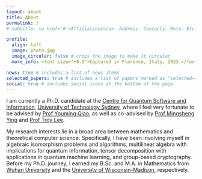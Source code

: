 ```yaml
---
layout: about
title: About
permalink: /
# subtitle: <a href='#'>Affiliations</a>. Address. Contacts. Moto. Etc.

profile:
  align: left
  image: photo.jpg
  image_circular: false # crops the image to make it circular
  more_info: <font size="+0.5">Captured in Florence, Italy, 2023.</font>

news: true # includes a list of news items
selected_papers: true # includes a list of papers marked as "selected={true}"
social: true # includes social icons at the bottom of the page
---
```


I am currently a Ph.D. candidate at the [Centre for Quantum Software and Information](https://www.uts.edu.au/our-research-archived/centre-quantum-software-and-information), [University of Technology Sydney](https://www.uts.edu.au/), where I feel very fortunate to be advised by [Prof Youming Qiao](https://scholar.google.com/citations?user=rfr7X5IAAAAJ&hl=en), as well as co-advised by [Prof Mingsheng Ying](https://scholar.google.com.au/citations?user=jjPif6cAAAAJ&hl=en) and [Prof Troy Lee](https://scholar.google.com.au/citations?hl=en&user=iSjOah4AAAAJ). 

My research interests lie in a broad area between mathematics and theoretical computer science. Specifically, I have been involving myself in algebraic isomorphism problems and algorithms, multilinear algebra with implications for quantum information, tensor decomposition with applications in quantum machine learning, and group-based cryptography. Before my Ph.D. journey, I earned my B.Sc. and M.A. in Mathematics from [Wuhan University](https://en.whu.edu.cn/) and the [University of Wisconsin-Madison](https://www.wisc.edu/), respectively.

<!-- Put your address / P.O. box / other info right below your picture. You can also disable any of these elements by editing `profile` property of the YAML header of your `_pages/about.md`. Edit `_bibliography/papers.bib` and Jekyll will render your [publications page](/al-folio/publications/) automatically.

Link to your social media connections, too. This theme is set up to use [Font Awesome icons](https://fontawesome.com/) and [Academicons](https://jpswalsh.github.io/academicons/), like the ones below. Add your Facebook, Twitter, LinkedIn, Google Scholar, or just disable all of them. -->
